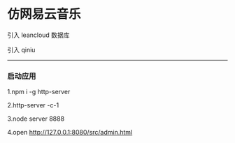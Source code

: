 # 仿网易云音乐

引入 leancloud 数据库

引入 qiniu
- - -
### 启动应用

1.npm i -g http-server

2.http-server -c-1

3.node server 8888

4.open http://127.0.0.1:8080/src/admin.html
